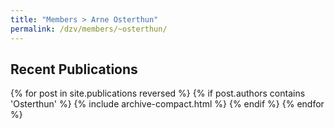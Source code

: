 ```yaml
---
title: "Members > Arne Osterthun"
permalink: /dzv/members/~osterthun/
---
```


## Recent Publications

{% for post in site.publications reversed %}
  {% if post.authors contains 'Osterthun' %}
    {% include archive-compact.html %}
  {% endif %}
{% endfor %}

